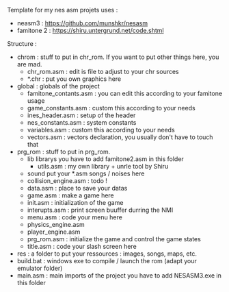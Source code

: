 Template for my nes asm projets
uses :
- neasm3 : https://github.com/munshkr/nesasm
- famitone 2 : https://shiru.untergrund.net/code.shtml

Structure :
- chrom :
	stuff to put in chr_rom. If you want to put other things here, you are mad.
	- chr_rom.asm : edit is file to adjust to your chr sources
	- *.chr : put you own graphics here
- global :
	globals of the project
	- famitone_contants.asm : you can edit this according to your famitone usage
	- game_constants.asm : custom this according to your needs
	- ines_header.asm : setup of the header
	- nes_constants.asm : system constants
	- variables.asm : custom this according to your needs
	- vectors.asm : vectors declaration, you usually don't have to touch that
- prg_rom :
	stuff to put in prg_rom.
	- lib
	librarys
		you have to add famitone2.asm in this folder
		- utils.asm : my own library + unrle tool by Shiru
	- sound
	put your *.asm songs / noises here
	- collision_engine.asm : todo !
	- data.asm : place to save your datas
	- game.asm : make a game here
	- init.asm : initialization of the game
	- interupts.asm : print screen buuffer durring the NMI
	- menu.asm : code your menu here
	- physics_engine.asm
	- player_engine.asm
	- prg_rom.asm : initialize the game and control the game states
	- title.asm : code your slash screen here
- res :
	a folder to put your ressources : images, songs, maps, etc.
- build.bat : windows exe to compile / launch the rom (adapt your emulator folder)
- main.asm : main imports of the project
you have to add NESASM3.exe in this folder